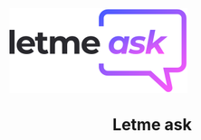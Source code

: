 <img src="./src/assets/images/logo.svg" alt="logo letmeask" align="center">
<h1 align="center">Letme ask</h1>
